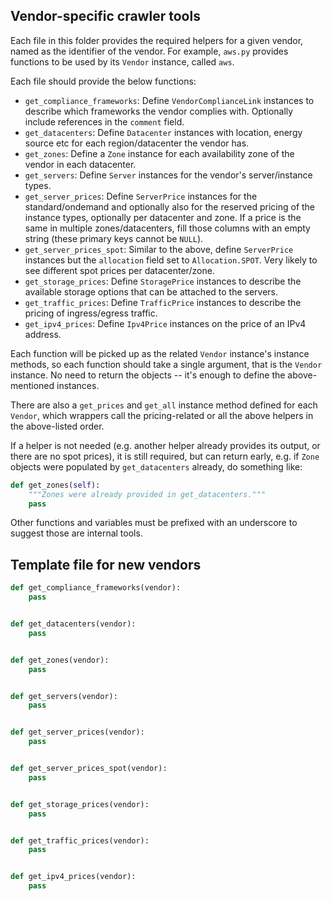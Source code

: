 ## Vendor-specific crawler tools

Each file in this folder provides the required helpers for a given vendor, named as the identifier of the vendor.
For example, `aws.py` provides functions to be used by its `Vendor` instance, called `aws`.

Each file should provide the below functions:

- `get_compliance_frameworks`: Define `VendorComplianceLink` instances to describe which frameworks the vendor complies with. Optionally include references in the `comment` field.
- `get_datacenters`: Define `Datacenter` instances with location, energy source etc for each region/datacenter the vendor has.
- `get_zones`: Define a `Zone` instance for each availability zone of the vendor in each datacenter.
- `get_servers`: Define `Server` instances for the vendor's server/instance types.
- `get_server_prices`: Define `ServerPrice` instances for the standard/ondemand and optionally also for the reserved pricing of the instance types, optionally per datacenter and zone. If a price is the same in multiple zones/datacenters, fill those columns with an empty string (these primary keys cannot be `NULL`).
- `get_server_prices_spot`: Similar to the above, define `ServerPrice` instances but the `allocation` field set to `Allocation.SPOT`. Very likely to see different spot prices per datacenter/zone.
- `get_storage_prices`: Define `StoragePrice` instances to describe the available storage options that can be attached to the servers.
- `get_traffic_prices`: Define `TrafficPrice` instances to describe the pricing of ingress/egress traffic.
- `get_ipv4_prices`: Define `Ipv4Price` instances on the price of an IPv4 address.

Each function will be picked up as the related `Vendor` instance's instance methods, so each function should take a single argument, that is the `Vendor` instance. No need to return the objects -- it's enough to define the above-mentioned instances.

There are also a `get_prices` and `get_all` instance method defined for each `Vendor`, which wrappers call the pricing-related or all the above helpers in the above-listed order.

If a helper is not needed (e.g. another helper already provides its output, or there are no spot prices), it is still required, but can return early, e.g. if `Zone` objects were populated by `get_datacenters` already, do something like:

```python
def get_zones(self):
    """Zones were already provided in get_datacenters."""
    pass
```

Other functions and variables must be prefixed with an underscore to suggest those are internal tools.

## Template file for new vendors

```python
def get_compliance_frameworks(vendor):
    pass


def get_datacenters(vendor):
    pass


def get_zones(vendor):
    pass


def get_servers(vendor):
    pass


def get_server_prices(vendor):
    pass


def get_server_prices_spot(vendor):
    pass


def get_storage_prices(vendor):
    pass


def get_traffic_prices(vendor):
    pass


def get_ipv4_prices(vendor):
    pass
```
